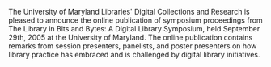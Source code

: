 The University of Maryland Libraries' Digital Collections and Research is pleased to announce the online publication of symposium proceedings from The Library in Bits and Bytes: A Digital Library Symposium, held September 29th, 2005 at the University of Maryland. The online publication contains remarks from session presenters, panelists, and poster presenters on how library practice has embraced and is challenged by digital library initiatives.